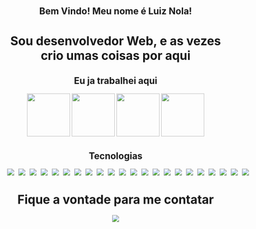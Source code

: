 <div align="center">
  <h2 color="blue">Bem Vindo! Meu nome é Luiz Nola!</h2>

  <h1>Sou desenvolvedor Web, e as vezes crio umas coisas por aqui</h1>

## Eu ja trabalhei aqui
<div>
<img height="100px" src="https://avatars.githubusercontent.com/u/52802250?s=200&v=4"/>
<img height="100px" src="https://media.licdn.com/dms/image/D4D0BAQEeNGQmq1h6fQ/company-logo_200_200/0/1701081924866/grupo_elfa_logo?e=2147483647&v=beta&t=J66eC4kdTMfhDEgIvDL5SqxmS446Euy00qIBlrfyj1w"/>
<img height="100px" src="https://play-lh.googleusercontent.com/gtfQc2NKD3ew5gwomgsjAiS3EP0y9AKGed6sSMDsDhDcOSXRPyRUC0IUqQchEHAwRiI=w240-h480-rw"/>
<img height="100px" src="https://media.licdn.com/dms/image/D4D0BAQFDvbnbOFT97g/company-logo_200_200/0/1705693558478/jazida_logo?e=2147483647&v=beta&t=l4H-1Ks3M49_IAXA-9sV0JAVn3MPKgo1qX3XJLIMfwQ"/>
  
## Tecnologias 
<div style="display: flex; gap: 10px;">
<img src="https://img.shields.io/badge/with%20a%20logo-grey?style=for-the-badge&logo=javascript"/>
<img src="https://img.shields.io/badge/TypeScript-007ACC?style=for-the-badge&logo=typescript&logoColor=white"/>
<img src="https://img.shields.io/badge/Kotlin-0095D5?&style=for-the-badge&logo=kotlin&logoColor=white"/>
<img src="https://img.shields.io/badge/Docker-2CA5E0?style=for-the-badge&logo=docker&logoColor=white"/>
<img src="https://img.shields.io/badge/kubernetes-326ce5.svg?&style=for-the-badge&logo=kubernetes&logoColor=white"/>
<img src="https://img.shields.io/badge/Spring-6DB33F?style=for-the-badge&logo=spring&logoColor=white"/>
<img src="https://img.shields.io/badge/Elastic_Search-005571?style=for-the-badge&logo=elasticsearch&logoColor=white"/>
<img src="https://img.shields.io/badge/rabbitmq-%23FF6600.svg?&style=for-the-badge&logo=rabbitmq&logoColor=white"/>
<img src="https://img.shields.io/badge/redis-%23DD0031.svg?&style=for-the-badge&logo=redis&logoColor=white"/>
<img src="https://img.shields.io/badge/HTML5-E34F26?style=for-the-badge&logo=html5&logoColor=white"/>
<img src="https://img.shields.io/badge/CSS3-1572B6?style=for-the-badge&logo=css3&logoColor=white"/>

<img src="https://img.shields.io/badge/MySQL-00000F?style=for-the-badge&logo=mysql&logoColor=white"/>
<img src="https://img.shields.io/badge/PostgreSQL-316192?style=for-the-badge&logo=postgresql&logoColor=white"/>
<img src="https://img.shields.io/badge/MongoDB-4EA94B?style=for-the-badge&logo=mongodb&logoColor=white"/>
<img src="https://img.shields.io/badge/Node.js-339933?style=for-the-badge&logo=nodedotjs&logoColor=white"/>
<img src="https://img.shields.io/badge/Git-F05032?style=for-the-badge&logo=git&logoColor=white"/>
<img src="https://img.shields.io/badge/Postman-FF6C37?style=for-the-badge&logo=Postman&logoColor=white"/>
<img src="https://img.shields.io/badge/Insomnia-5849be?style=for-the-badge&logo=Insomnia&logoColor=white"/>
<img src="https://img.shields.io/badge/Swagger-85EA2D?style=for-the-badge&logo=Swagger&logoColor=white"/>
<img src="https://img.shields.io/badge/Junit5-25A162?style=for-the-badge&logo=jest&logoColor=white"/>
<img src="https://img.shields.io/badge/Jira-0052CC?style=for-the-badge&logo=Jira&logoColor=white"/>
<img src="https://img.shields.io/badge/Amazon_AWS-232F3E?style=for-the-badge&logo=amazon-aws&logoColor=white"/>
</div>

 
</div>

<div>

 <h1>Fique a vontade para me contatar</h1>


 [<img src="https://png.pngtree.com/element_our/png/20180827/linkedin-social-media-icon-png_71812.jpg"/>](https://www.linkedin.com/in/luiz-nola-4b01a0297/)

</div>
